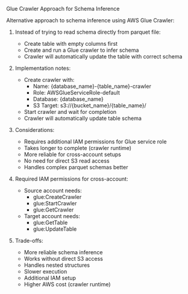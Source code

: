 Glue Crawler Approach for Schema Inference

Alternative approach to schema inference using AWS Glue Crawler:

1. Instead of trying to read schema directly from parquet file:
   - Create table with empty columns first
   - Create and run a Glue crawler to infer schema
   - Crawler will automatically update the table with correct schema

2. Implementation notes:
   - Create crawler with:
     - Name: {database_name}-{table_name}-crawler
     - Role: AWSGlueServiceRole-default
     - Database: {database_name}
     - S3 Target: s3://{bucket_name}/{table_name}/
   - Start crawler and wait for completion
   - Crawler will automatically update table schema

3. Considerations:
   - Requires additional IAM permissions for Glue service role
   - Takes longer to complete (crawler runtime)
   - More reliable for cross-account setups
   - No need for direct S3 read access
   - Handles complex parquet schemas better

4. Required IAM permissions for cross-account:
   - Source account needs:
     - glue:CreateCrawler
     - glue:StartCrawler
     - glue:GetCrawler
   - Target account needs:
     - glue:GetTable
     - glue:UpdateTable

5. Trade-offs:
   + More reliable schema inference
   + Works without direct S3 access
   + Handles nested structures
   - Slower execution
   - Additional IAM setup
   - Higher AWS cost (crawler runtime)